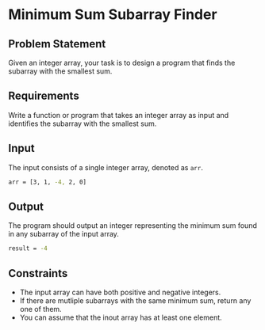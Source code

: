 # Minimum Sum Subarray Finder

## Problem Statement

Given an integer array, your task is to design a program that finds the subarray with the smallest sum.

## Requirements

Write a function or program that takes an integer array as input and identifies the subarray with the smallest sum.

## Input

The input consists of a single integer array, denoted as `arr`.

```bash
arr = [3, 1, -4, 2, 0]
```

## Output

The program should output an integer representing the minimum sum found in any subarray of the input array.

```bash
result = -4
```

## Constraints

- The input array can have both positive and negative integers.
- If there are mutliple subarrays with the same minimum sum, return any one of them.
- You can assume that the inout array has at least one element.
